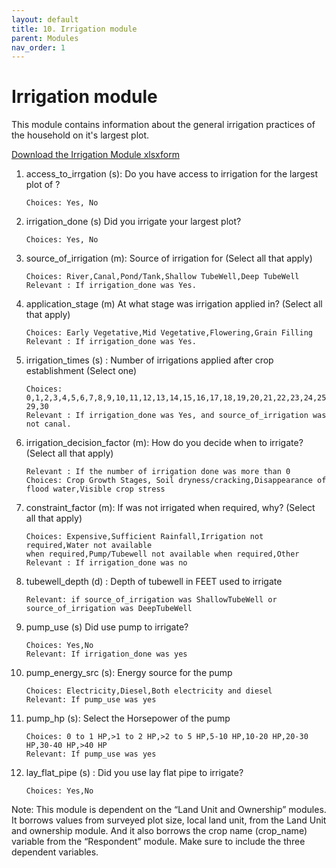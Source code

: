 ```yaml
---
layout: default
title: 10. Irrigation module
parent: Modules
nav_order: 1
---
```


# Irrigation module

This module contains information about the general irrigation practices of the household on it's largest plot.

[Download the Irrigation Module xlsxform](Modules/irri_mgmt.xlsx)

1.  access_to_irrgation (s): Do you have access to irrigation for the largest  plot of ?    

        Choices: Yes, No

2.  irrigation_done (s) Did you irrigate your largest  plot?    

        Choices: Yes, No

3.  source_of_irrigation (m): Source of irrigation for  (Select all that apply) 

        Choices: River,Canal,Pond/Tank,Shallow TubeWell,Deep TubeWell
        Relevant : If irrigation_done was Yes. 

4.  application_stage (m)   At what stage was irrigation applied in? (Select all that apply)
    
        Choices: Early Vegetative,Mid Vegetative,Flowering,Grain Filling
        Relevant : If irrigation_done was Yes. 

5.  irrigation_times (s) : Number of irrigations applied after crop establishment (Select one)  

        Choices: 0,1,2,3,4,5,6,7,8,9,10,11,12,13,14,15,16,17,18,19,20,21,22,23,24,25,26,27,28,
        29,30
        Relevant : If irrigation_done was Yes, and source_of_irrigation was not canal. 

6.  irrigation_decision_factor (m): How do you decide when to irrigate? (Select all that apply)

        Relevant : If the number of irrigation done was more than 0
        Choices: Crop Growth Stages, Soil dryness/cracking,Disappearance of flood water,Visible crop stress
        
7.  constraint_factor (m): If  was not irrigated when required, why? (Select all that apply)    

        Choices: Expensive,Sufficient Rainfall,Irrigation not required,Water not available
        when required,Pump/Tubewell not available when required,Other
        Relevant : If irrigation_done was no

8.  tubewell_depth (d) : Depth of tubewell in FEET used to irrigate

        Relevant: if source_of_irrigation was ShallowTubeWell or source_of_irrigation was DeepTubeWell
    
9.  pump_use (s)    Did  use pump to irrigate?  

        Choices: Yes,No
        Relevant: If irrigation_done was yes

10. pump_energy_src (s): Energy source for the pump 

        Choices: Electricity,Diesel,Both electricity and diesel
        Relevant: If pump_use was yes

11. pump_hp (s): Select the Horsepower of the pump  

        Choices: 0 to 1 HP,>1 to 2 HP,>2 to 5 HP,5-10 HP,10-20 HP,20-30 HP,30-40 HP,>40 HP
        Relevant: If pump_use was yes

12. lay_flat_pipe (s) : Did you use lay flat pipe to irrigate?  

        Choices: Yes,No
<div class = 'alert'>
Note: This module is dependent on the “Land Unit and Ownership” modules. It borrows values from surveyed plot size, local land unit, from the Land Unit and ownership module. And it also borrows the crop name (crop_name) variable from the “Respondent” module. Make sure to include the three dependent variables. 
</div>

